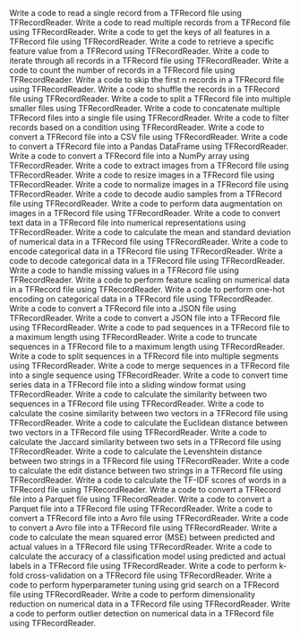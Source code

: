 Write a code to read a single record from a TFRecord file using TFRecordReader.
Write a code to read multiple records from a TFRecord file using TFRecordReader.
Write a code to get the keys of all features in a TFRecord file using TFRecordReader.
Write a code to retrieve a specific feature value from a TFRecord using TFRecordReader.
Write a code to iterate through all records in a TFRecord file using TFRecordReader.
Write a code to count the number of records in a TFRecord file using TFRecordReader.
Write a code to skip the first n records in a TFRecord file using TFRecordReader.
Write a code to shuffle the records in a TFRecord file using TFRecordReader.
Write a code to split a TFRecord file into multiple smaller files using TFRecordReader.
Write a code to concatenate multiple TFRecord files into a single file using TFRecordReader.
Write a code to filter records based on a condition using TFRecordReader.
Write a code to convert a TFRecord file into a CSV file using TFRecordReader.
Write a code to convert a TFRecord file into a Pandas DataFrame using TFRecordReader.
Write a code to convert a TFRecord file into a NumPy array using TFRecordReader.
Write a code to extract images from a TFRecord file using TFRecordReader.
Write a code to resize images in a TFRecord file using TFRecordReader.
Write a code to normalize images in a TFRecord file using TFRecordReader.
Write a code to decode audio samples from a TFRecord file using TFRecordReader.
Write a code to perform data augmentation on images in a TFRecord file using TFRecordReader.
Write a code to convert text data in a TFRecord file into numerical representations using TFRecordReader.
Write a code to calculate the mean and standard deviation of numerical data in a TFRecord file using TFRecordReader.
Write a code to encode categorical data in a TFRecord file using TFRecordReader.
Write a code to decode categorical data in a TFRecord file using TFRecordReader.
Write a code to handle missing values in a TFRecord file using TFRecordReader.
Write a code to perform feature scaling on numerical data in a TFRecord file using TFRecordReader.
Write a code to perform one-hot encoding on categorical data in a TFRecord file using TFRecordReader.
Write a code to convert a TFRecord file into a JSON file using TFRecordReader.
Write a code to convert a JSON file into a TFRecord file using TFRecordReader.
Write a code to pad sequences in a TFRecord file to a maximum length using TFRecordReader.
Write a code to truncate sequences in a TFRecord file to a maximum length using TFRecordReader.
Write a code to split sequences in a TFRecord file into multiple segments using TFRecordReader.
Write a code to merge sequences in a TFRecord file into a single sequence using TFRecordReader.
Write a code to convert time series data in a TFRecord file into a sliding window format using TFRecordReader.
Write a code to calculate the similarity between two sequences in a TFRecord file using TFRecordReader.
Write a code to calculate the cosine similarity between two vectors in a TFRecord file using TFRecordReader.
Write a code to calculate the Euclidean distance between two vectors in a TFRecord file using TFRecordReader.
Write a code to calculate the Jaccard similarity between two sets in a TFRecord file using TFRecordReader.
Write a code to calculate the Levenshtein distance between two strings in a TFRecord file using TFRecordReader.
Write a code to calculate the edit distance between two strings in a TFRecord file using TFRecordReader.
Write a code to calculate the TF-IDF scores of words in a TFRecord file using TFRecordReader.
Write a code to convert a TFRecord file into a Parquet file using TFRecordReader.
Write a code to convert a Parquet file into a TFRecord file using TFRecordReader.
Write a code to convert a TFRecord file into a Avro file using TFRecordReader.
Write a code to convert a Avro file into a TFRecord file using TFRecordReader.
Write a code to calculate the mean squared error (MSE) between predicted and actual values in a TFRecord file using TFRecordReader.
Write a code to calculate the accuracy of a classification model using predicted and actual labels in a TFRecord file using TFRecordReader.
Write a code to perform k-fold cross-validation on a TFRecord file using TFRecordReader.
Write a code to perform hyperparameter tuning using grid search on a TFRecord file using TFRecordReader.
Write a code to perform dimensionality reduction on numerical data in a TFRecord file using TFRecordReader.
Write a code to perform outlier detection on numerical data in a TFRecord file using TFRecordReader.
